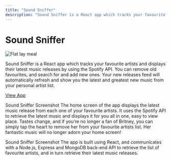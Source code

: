 ```yaml
---
title: "Sound Sniffer"
description: "Sound Sniffer is a React app which tracks your favourite artists and displays their latest music releases by using the Spotify API."
---
```


# Sound Sniffer

![Flat lay meal](../images/sound-sniffer.webp)

Sound Sniffer is a React app which tracks your favourite artists and displays their latest music releases by using the Spotify API. You can remove old favourites, and search for and add new ones. Your new releases feed will automatically refresh and show you the latest and greatest new music from your personal artist list.

[View App](https://soundsniffer.luketheweb.dev)

Sound Sniffer Screenshot The home screen of the app displays the latest music release from each one of your favourite artists. It uses the Spotify API to retrieve the latest music and displays it for you all in one, easy to view place. Tastes change, and if you're no longer a fan of Britney, you can simply tap the heart to remove her from your favourite artists list. Her fantastic music will no longer adorn your home screen!

Sound Sniffer Screenshot The app is built using React, and communicates with a Node.js, Express and MongoDB back-end API to retrieve the list of favourite artists, and in turn retrieve their latest music releases.

